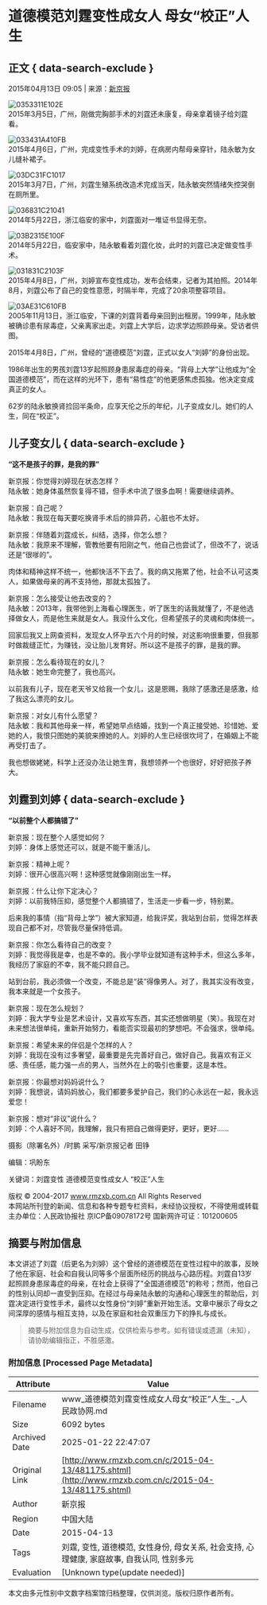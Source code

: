 # 道德模范刘霆变性成女人 母女“校正”人生

## 正文 { data-search-exclude }


2015年04月13日 09:05 | 来源：[新京报](http://www.baidu.com/baidu?word=新京报)

![0353311E102E](/upload/resources/image/2015/04/13/70292.jpg)  
2015年3月5日，广州，刚做完胸部手术的刘霆还未康复，母亲拿着镜子给刘霆看。

![033431A410FB](/upload/resources/image/2015/04/13/70293.jpg)  
2015年4月6日，广州，完成变性手术的刘婷，在病房内帮母亲穿针，陆永敏为女儿缝补裙子。

![03DC31FC1017](/upload/resources/image/2015/04/13/70294.jpg)  
2015年3月7日，广州，刘霆生殖系统改造术完成当天，陆永敏突然情绪失控哭倒在厕所里。

![036831C21041](/upload/resources/image/2015/04/13/70295.jpg)  
2014年5月22日，浙江临安的家中，刘霆面对一堆证书显得无奈。

![03B2315E100F](/upload/resources/image/2015/04/13/70296.jpg)  
2014年5月22日，临安家中，陆永敏看着刘霆化妆，此时的刘霆已决定做变性手术。

![031831C2103F](/upload/resources/image/2015/04/13/70297.jpg)  
2015年4月8日，广州，刘婷宣布变性成功，发布会结束，记者为其拍照。2014年8月，刘霆公布了自己的变性意愿，时隔半年，完成了20余项整容项目。

![03AE31C610FB](/upload/resources/image/2015/04/13/70299.jpg)  
2005年11月13日，浙江临安，下课的刘霆背着母亲回到出租房。1999年，陆永敏被确诊患有尿毒症，父亲离家出走。刘霆上大学后，边求学边照顾母亲。受访者供图。

2015年4月8日，广州，曾经的“道德模范”刘霆，正式以女人“刘婷”的身份出现。

1986年出生的男孩刘霆13岁起照顾身患尿毒症的母亲。“背母上大学”让他成为“全国道德模范”，而在这样的光环下，患有“易性症”的他更感焦虑孤独。他决定变成真正的女人。

62岁的陆永敏换肾捡回半条命，应享天伦之乐的年纪，儿子变成女儿。她们的人生，同在“校正”。

## 儿子变女儿 { data-search-exclude }

**“这不是孩子的罪，是我的罪”**

新京报：你觉得刘婷现在状态怎样？  
陆永敏：她身体虽然恢复得不错，但手术中流了很多血啊！需要继续调养。

新京报：自己呢？  
陆永敏：我现在每天要吃换肾手术后的排异药，心脏也不太好。

新京报：伴随着刘霆成长，纠结，选择，你怎么想？  
陆永敏：我原来不理解，管教他要有阳刚之气，他自己也尝试了，但改不了，说话还是“很嗲的”。

肉体和精神这样不统一，他都快活不下去了。我的病又拖累了他，社会不认可这类人，如果做母亲的再不支持他，那就太孤独了。

新京报：怎么接受让他去改变的？  
陆永敏：2013年，我带他到上海看心理医生，听了医生的话我就懂了，不是他选择做女人，而是他生来就是女人。我没什么文化，但希望孩子的灵魂和肉体统一。

回家后我又上网查资料，发现女人怀孕五六个月的时候，对这影响很重要，但我那时做裁缝正忙，为赚钱，没让胎儿发育好。所以这不是孩子的罪，是我的罪。

新京报：怎么看待现在的女儿？  
陆永敏：她生命完整了，我也高兴。

以前我有儿子，现在老天爷又给我一个女儿，这是恩赐，我除了感激还是感激，给了我这么漂亮的女儿。

新京报：对女儿有什么愿望？  
陆永敏：我和其他母亲一样，希望她早点结婚，找到一个真正接受她、珍惜她、爱她的人，我恨只图她的美貌来撩她的人。刘婷的人生已经很坎坷了，在婚姻上不能再受打击了。

我也想做姥姥，科学上还没办法让她生育，我想领养一个也很好，好好把孩子养大。

## 刘霆到刘婷 { data-search-exclude }

**“以前整个人都搞错了”**

新京报：现在整个人感觉如何？  
刘婷：身体上感觉还可以，就是不能干重活儿。

新京报：精神上呢？  
刘婷：很开心很高兴啊！这种感觉就像刚刚出生一样。

新京报：什么让你下定决心？  
刘婷：以前我特压抑，感觉整个人都搞错了，生活走一步看一步，特别累。

后来我的事情（指“背母上学”）被大家知道，给我评奖，我站到台前，觉得怎样表现自己都不对，尽管我尽量保持低调。

新京报：你怎么看待自己的改变？  
刘婷：我觉得我是幸，也是不幸的。我小学毕业就知道有这种手术，但这么多年，我经历了家庭的不幸，我不能只顾自己。

站到台前，我必须做一个改变，不能总是“装”得像男人。对了，我其实没有改变，我本来就是一个女孩子。

新京报：现在怎么规划？  
刘婷：我大学专业是艺术设计，又喜欢写东西，其实还想做明星（笑）。我现在对未来想法很单纯，重新开始努力，看能否实现最初的梦想吧。不会强求，很单纯。

新京报：希望未来的伴侣是个怎样的人？  
刘婷：我现在没有过多奢望，最重要是先完善好自己，做好自己。我喜欢有正义感、责任感，能力强一点的男人，当然外在上的吸引也重要，这是本性。

新京报：你最想对妈妈说什么？  
刘婷：我想说，请妈妈放心，我们都要多爱护自己，我们的心永远在一起，我永远爱您！

新京报：想对“非议”说什么？  
刘婷：个人喜好不同，我理解，我只有把自己做得更好，更好，更好……

摄影（除署名外）/时鹏 采写/新京报记者 田铮

编辑：巩盼东

关键词：刘霆变性 道德模范变性成女人 “校正”人生

版权 © 2004-2017 www.rmzxb.com.cn All Rights Reserved  
本网站所刊登的新闻、信息和各种专题专栏资料，未经协议授权，不得使用或转载  
主办单位：人民政协报社 京ICP备09078172号 国新网许可证：101200605
<!-- tcd_original_link http://www.rmzxb.com.cn/c/2015-04-13/481175.shtml -->


## 摘要与附加信息

<!-- tcd_abstract -->
本文讲述了刘霆（后更名为刘婷）这个曾经的道德模范在变性过程中的故事，反映了他在家庭、社会和自我认同等多个层面所经历的挑战与心路历程。刘霆自13岁起照顾身患尿毒症的母亲，在社会上获得了"全国道德模范"的称号；然而，他自己的性别认同却一直受到压抑。在经过与母亲陆永敏的沟通和心理医生的帮助后，刘霆决定进行变性手术，最终以女性身份“刘婷”重新开始生活。文章中展示了母女之间深厚的感情与相互支持，以及在家庭和社会双重压力下的挣扎与成长。
<!-- tcd_abstract_end -->

> 摘要与附加信息为自动生成，仅供检索与参考。如有错误或遗漏（未知），请协助编辑指正，不胜感激。

### 附加信息 [Processed Page Metadata]

| Attribute       | Value                                  |
|-----------------|----------------------------------------|
| Filename        | www_道德模范刘霆变性成女人母女“校正”人生_-_人民政协网.md                             |
| Size            | 6092 bytes                           |
| Archived Date   | 2025-01-22 22:47:07                             |
| Original Link   | [http://www.rmzxb.com.cn/c/2015-04-13/481175.shtml](http://www.rmzxb.com.cn/c/2015-04-13/481175.shtml)                       |
| Author          | 新京报                               |
| Region          | 中国大陆                               |
| Date            | 2015-04-13                                 |
| Tags            | 刘霆, 变性, 道德模范, 女性身份, 母女关系, 社会支持, 心理健康, 家庭故事, 自我认同, 性别多元                                 |
| Evaluation            | [Unknown type(update needed)]                                 |
<!-- tcd_table_end -->

本文由多元性别中文数字档案馆归档整理，仅供浏览。版权归原作者所有。
